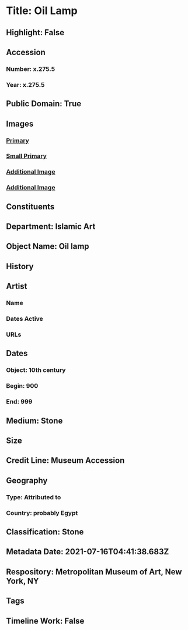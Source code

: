 # Title: Oil Lamp
## Highlight: False
## Accession
### Number: x.275.5
### Year: x.275.5
## Public Domain: True
## Images
### [Primary](https://images.metmuseum.org/CRDImages/is/original/sf-x-275-5b.jpg)
### [Small Primary](https://images.metmuseum.org/CRDImages/is/web-large/sf-x-275-5b.jpg)
### [Additional Image](https://images.metmuseum.org/CRDImages/is/original/sf-x-275-5a.jpg)
### [Additional Image](https://images.metmuseum.org/CRDImages/is/original/sfX-275-5a.jpg)
## Constituents
## Department: Islamic Art
## Object Name: Oil lamp
## History
## Artist
### Name
### Dates Active
### URLs
## Dates
### Object: 10th century
### Begin: 900
### End: 999
## Medium: Stone
## Size
## Credit Line: Museum Accession
## Geography
### Type: Attributed to
### Country: probably Egypt
## Classification: Stone
## Metadata Date: 2021-07-16T04:41:38.683Z
## Respository: Metropolitan Museum of Art, New York, NY
## Tags
## Timeline Work: False